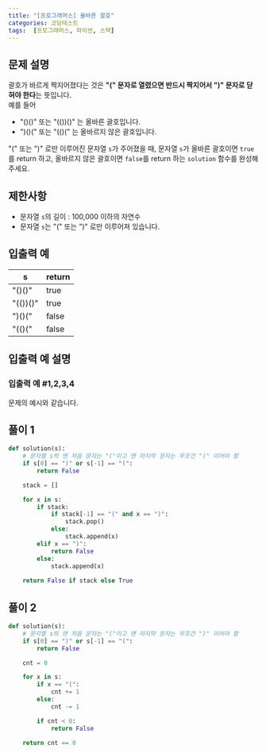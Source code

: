 ```yaml
---
title: "[프로그래머스] 올바른 괄호"
categories: 코딩테스트
tags:  [프로그래머스, 파이썬, 스택]
---
```


## 문제 설명

괄호가 바르게 짝지어졌다는 것은 **"(" 문자로 열렸으면 반드시 짝지어서 ")" 문자로 닫혀야 한다**는 뜻입니다.  
예를 들어

- "()()" 또는 "(())()" 는 올바른 괄호입니다.
- ")()(" 또는 "(()(" 는 올바르지 않은 괄호입니다.

"(" 또는 ")" 로만 이루어진 문자열 `s`가 주어졌을 때, 문자열 `s`가 올바른 괄호이면 `true`를 return 하고, 올바르지 않은 괄호이면 `false`를 return 하는 `solution` 함수를 완성해 주세요.

## 제한사항

- 문자열 `s`의 길이 : 100,000 이하의 자연수
- 문자열 `s`는 "(" 또는 ")" 로만 이루어져 있습니다.

## 입출력 예

|s|return|
|-|------|
|"()()"|true|
|"(())()"|true|
|")()("|false|
|"(()("|false|

## 입출력 예 설명

### 입출력 예 #1,2,3,4

문제의 예시와 같습니다.

## 풀이 1

```python
def solution(s):
    # 문자열 s의 맨 처음 문자는 "("이고 맨 마지막 문자는 무조건 ")" 이어야 함
    if s[0] == ")" or s[-1] == "(":
        return False

    stack = []

    for x in s:
        if stack:
            if stack[-1] == "(" and x == ")":
                stack.pop()
            else:
                stack.append(x)
        elif x == ")":
            return False
        else:
            stack.append(x)
    
    return False if stack else True
```

## 풀이 2

```python
def solution(s):
    # 문자열 s의 맨 처음 문자는 "("이고 맨 마지막 문자는 무조건 ")" 이어야 함
    if s[0] == ")" or s[-1] == "(":
        return False

    cnt = 0

    for x in s:
        if x == "(":
            cnt += 1
        else:
            cnt -= 1

        if cnt < 0:
            return False

    return cnt == 0
```

